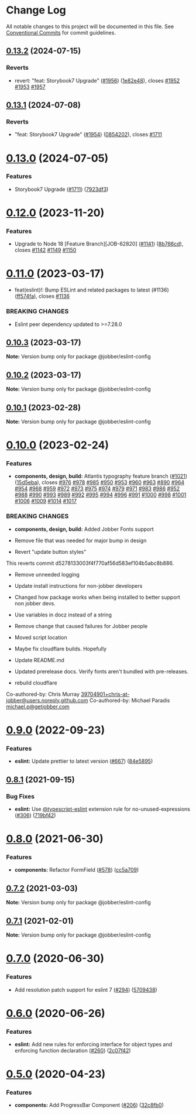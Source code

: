 # Change Log

All notable changes to this project will be documented in this file.
See [Conventional Commits](https://conventionalcommits.org) for commit guidelines.

## [0.13.2](https://github.com/GetJobber/atlantis/compare/@jobber/eslint-config@0.13.1...@jobber/eslint-config@0.13.2) (2024-07-15)


### Reverts

* revert: "feat: Storybook7 Upgrade" ([#1956](https://github.com/GetJobber/atlantis/issues/1956)) ([1e82e48](https://github.com/GetJobber/atlantis/commit/1e82e48f69d4fa8a8d2db46daba6dcf3b6d87111)), closes [#1952](https://github.com/GetJobber/atlantis/issues/1952) [#1953](https://github.com/GetJobber/atlantis/issues/1953) [#1957](https://github.com/GetJobber/atlantis/issues/1957)





## [0.13.1](https://github.com/GetJobber/atlantis/compare/@jobber/eslint-config@0.13.0...@jobber/eslint-config@0.13.1) (2024-07-08)


### Reverts

* "feat: Storybook7 Upgrade" ([#1954](https://github.com/GetJobber/atlantis/issues/1954)) ([0854202](https://github.com/GetJobber/atlantis/commit/0854202ae850439c514f5ce1f129f2e584fe0efb)), closes [#1711](https://github.com/GetJobber/atlantis/issues/1711)





# [0.13.0](https://github.com/GetJobber/atlantis/compare/@jobber/eslint-config@0.12.0...@jobber/eslint-config@0.13.0) (2024-07-05)


### Features

* Storybook7 Upgrade ([#1711](https://github.com/GetJobber/atlantis/issues/1711)) ([7923df3](https://github.com/GetJobber/atlantis/commit/7923df325cae63a5476d997f577efd3e123dbe54))





# [0.12.0](https://github.com/GetJobber/atlantis/compare/@jobber/eslint-config@0.11.0...@jobber/eslint-config@0.12.0) (2023-11-20)


### Features

* Upgrade to Node 18 [Feature Branch][JOB-62820] ([#1141](https://github.com/GetJobber/atlantis/issues/1141)) ([8b766cd](https://github.com/GetJobber/atlantis/commit/8b766cd1ebb215610ff3b0babe5d1f05540872b6)), closes [#1142](https://github.com/GetJobber/atlantis/issues/1142) [#1149](https://github.com/GetJobber/atlantis/issues/1149) [#1150](https://github.com/GetJobber/atlantis/issues/1150)





# [0.11.0](https://github.com/GetJobber/atlantis/compare/@jobber/eslint-config@0.10.3...@jobber/eslint-config@0.11.0) (2023-03-17)


* feat(eslint)!: Bump ESLint and related packages to latest (#1136) ([ff574fa](https://github.com/GetJobber/atlantis/commit/ff574fa1dfed862fef8843eff573491f59af8981)), closes [#1136](https://github.com/GetJobber/atlantis/issues/1136)


### BREAKING CHANGES

* Eslint peer dependency updated to >=7.28.0





## [0.10.3](https://github.com/GetJobber/atlantis/compare/@jobber/eslint-config@0.10.2...@jobber/eslint-config@0.10.3) (2023-03-17)

**Note:** Version bump only for package @jobber/eslint-config





## [0.10.2](https://github.com/GetJobber/atlantis/compare/@jobber/eslint-config@0.10.1...@jobber/eslint-config@0.10.2) (2023-03-17)

**Note:** Version bump only for package @jobber/eslint-config





## [0.10.1](https://github.com/GetJobber/atlantis/compare/@jobber/eslint-config@0.10.0...@jobber/eslint-config@0.10.1) (2023-02-28)

**Note:** Version bump only for package @jobber/eslint-config





# [0.10.0](https://github.com/GetJobber/atlantis/compare/@jobber/eslint-config@0.9.0...@jobber/eslint-config@0.10.0) (2023-02-24)


### Features

* **components, design, build:** Atlantis typography feature branch ([#1021](https://github.com/GetJobber/atlantis/issues/1021)) ([15d5eba](https://github.com/GetJobber/atlantis/commit/15d5eba545096c122e238cec018abf0a00d04748)), closes [#976](https://github.com/GetJobber/atlantis/issues/976) [#978](https://github.com/GetJobber/atlantis/issues/978) [#985](https://github.com/GetJobber/atlantis/issues/985) [#950](https://github.com/GetJobber/atlantis/issues/950) [#953](https://github.com/GetJobber/atlantis/issues/953) [#960](https://github.com/GetJobber/atlantis/issues/960) [#963](https://github.com/GetJobber/atlantis/issues/963) [#890](https://github.com/GetJobber/atlantis/issues/890) [#964](https://github.com/GetJobber/atlantis/issues/964) [#954](https://github.com/GetJobber/atlantis/issues/954) [#968](https://github.com/GetJobber/atlantis/issues/968) [#959](https://github.com/GetJobber/atlantis/issues/959) [#972](https://github.com/GetJobber/atlantis/issues/972) [#973](https://github.com/GetJobber/atlantis/issues/973) [#975](https://github.com/GetJobber/atlantis/issues/975) [#974](https://github.com/GetJobber/atlantis/issues/974) [#979](https://github.com/GetJobber/atlantis/issues/979) [#971](https://github.com/GetJobber/atlantis/issues/971) [#983](https://github.com/GetJobber/atlantis/issues/983) [#986](https://github.com/GetJobber/atlantis/issues/986) [#952](https://github.com/GetJobber/atlantis/issues/952) [#988](https://github.com/GetJobber/atlantis/issues/988) [#990](https://github.com/GetJobber/atlantis/issues/990) [#993](https://github.com/GetJobber/atlantis/issues/993) [#989](https://github.com/GetJobber/atlantis/issues/989) [#992](https://github.com/GetJobber/atlantis/issues/992) [#995](https://github.com/GetJobber/atlantis/issues/995) [#994](https://github.com/GetJobber/atlantis/issues/994) [#996](https://github.com/GetJobber/atlantis/issues/996) [#991](https://github.com/GetJobber/atlantis/issues/991) [#1000](https://github.com/GetJobber/atlantis/issues/1000) [#998](https://github.com/GetJobber/atlantis/issues/998) [#1001](https://github.com/GetJobber/atlantis/issues/1001) [#1006](https://github.com/GetJobber/atlantis/issues/1006) [#1009](https://github.com/GetJobber/atlantis/issues/1009) [#1014](https://github.com/GetJobber/atlantis/issues/1014) [#1017](https://github.com/GetJobber/atlantis/issues/1017)


### BREAKING CHANGES

* **components, design, build:** Added Jobber Fonts support

* Remove file that was needed for major bump in design

* Revert "update button styles"

This reverts commit d5278133003f4f770af56d583ef104b5abc8b886.

* Remove unneeded logging

* Update install instructions for non-jobber developers

* Changed how package works when being installed to better support non jobber devs.

* Use variables in docz instead of a string

* Remove change that caused failures for Jobber people

* Moved script location

* Maybe fix cloudflare builds. Hopefully

* Update README.md

* Updated prerelease docs.
Verify fonts aren't bundled with pre-releases.

* rebuild cloudflare

Co-authored-by: Chris Murray <39704901+chris-at-jobber@users.noreply.github.com>
Co-authored-by: Michael Paradis <michael.p@getjobber.com>





# [0.9.0](https://github.com/GetJobber/atlantis/compare/@jobber/eslint-config@0.8.1...@jobber/eslint-config@0.9.0) (2022-09-23)


### Features

* **eslint:** Update prettier to latest version ([#667](https://github.com/GetJobber/atlantis/issues/667)) ([84e5895](https://github.com/GetJobber/atlantis/commit/84e589542c642b27acd2997af7200b86ba197b7e))





## [0.8.1](https://github.com/GetJobber/atlantis/compare/@jobber/eslint-config@0.8.0...@jobber/eslint-config@0.8.1) (2021-09-15)


### Bug Fixes

* **eslint:** Use [@typescript-eslint](https://github.com/typescript-eslint) extension rule for no-unused-expressions ([#306](https://github.com/GetJobber/atlantis/issues/306)) ([719bf42](https://github.com/GetJobber/atlantis/commit/719bf422bfd3b514526fb3eb6487b30b8b0810d3))





# [0.8.0](https://github.com/GetJobber/atlantis/compare/@jobber/eslint-config@0.7.2...@jobber/eslint-config@0.8.0) (2021-06-30)


### Features

* **components:** Refactor FormField ([#578](https://github.com/GetJobber/atlantis/issues/578)) ([cc5a709](https://github.com/GetJobber/atlantis/commit/cc5a7091f920909385ab8682f41ba7d2ff338bcd))





## [0.7.2](https://github.com/GetJobber/atlantis/compare/@jobber/eslint-config@0.7.1...@jobber/eslint-config@0.7.2) (2021-03-03)

**Note:** Version bump only for package @jobber/eslint-config





## [0.7.1](https://github.com/GetJobber/atlantis/compare/@jobber/eslint-config@0.7.0...@jobber/eslint-config@0.7.1) (2021-02-01)

**Note:** Version bump only for package @jobber/eslint-config





# [0.7.0](https://github.com/GetJobber/atlantis/compare/@jobber/eslint-config@0.6.0...@jobber/eslint-config@0.7.0) (2020-06-30)


### Features

* Add resolution patch support for eslint 7 ([#294](https://github.com/GetJobber/atlantis/issues/294)) ([5709438](https://github.com/GetJobber/atlantis/commit/57094387763c13e387c0ed50002e66fb7793ead9))





# [0.6.0](https://github.com/GetJobber/atlantis/compare/@jobber/eslint-config@0.5.0...@jobber/eslint-config@0.6.0) (2020-06-26)


### Features

* **eslint:** Add new rules for enforcing interface for object types and enforcing function declaration ([#260](https://github.com/GetJobber/atlantis/issues/260)) ([2c07f42](https://github.com/GetJobber/atlantis/commit/2c07f42bb7b9bf5dd8e949dc2994286de9ca1c79))





# [0.5.0](https://github.com/GetJobber/atlantis/compare/@jobber/eslint-config@0.4.1...@jobber/eslint-config@0.5.0) (2020-04-23)


### Features

* **components:** Add ProgressBar Component ([#206](https://github.com/GetJobber/atlantis/issues/206)) ([32c8fb0](https://github.com/GetJobber/atlantis/commit/32c8fb03fc0b67f2eccfaf3915e6fa036860e4f9))
